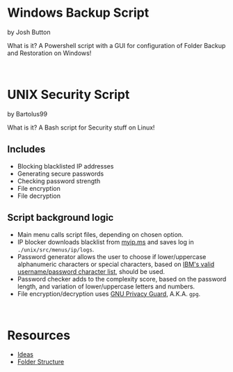 <h1> Windows Backup Script </h1>
by Josh Button

What is it?
A Powershell script with a GUI for configuration of Folder Backup and Restoration on Windows!

<br />
<h1> UNIX Security Script </h1>
by Bartolus99

What is it?
A Bash script for Security stuff on Linux!

<h2>Includes</h2>
<ul>
  <li>Blocking blacklisted IP addresses</li>
  <li>Generating secure passwords</li>
  <li>Checking password strength</li>
  <li>File encryption</li>
  <li>File decryption</li>
</ul>
<h2>Script background logic</h2>
<ul>
  <li>Main menu calls script files, depending on chosen option.</li>
  <li>IP blocker downloads blacklist from <a href="http://myip.ms/files/blacklist/htaccess/latest_blacklist.txt">myip.ms</a> and saves log in <code>./unix/src/menus/ip/logs</code>.</li>
  <li>Password generator allows the user to choose if lower/uppercase alphanumeric characters or special characters, based on <a href="https://www.ibm.com/support/knowledgecenter/en/SSFPJS_8.5.7/com.ibm.wbpm.imuc.doc/topics/rsec_characters.html">IBM's valid username/password character list</a>, should be used.</li>
  <li>Password checker adds to the complexity score, based on the password length, and variation of lower/uppercase letters and numbers.</li>
  <li>File encryption/decryption uses <a href="https://www.gnupg.org/">GNU Privacy Guard</a>, A.K.A. <code>gpg</code>.</li>
</ul>
<br />
<h1>Resources</h1>
<ul>
  <li><a href="ideas.md">Ideas</a></li>
  <li><a href="folder-structure.md">Folder Structure</a></li>
</ul>
